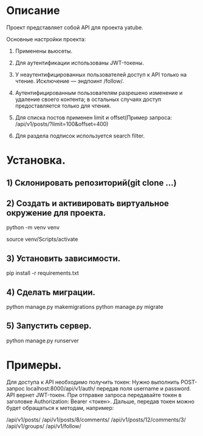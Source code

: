 # Описание

Проект представляет собой API для проекта yatube.

Основные настройки проекта:

1) Применены вьюсеты.

2) Для аутентификации использованы JWT-токены.

3) У неаутентифицированных пользователей доступ к API только на чтение. Исключение — эндпоинт /follow/.

4) Аутентифицированным пользователям разрешено изменение и удаление своего контента; в остальных случаях доступ предоставляется только для чтения.

5) Для списка постов применен limit и offset(Пример запроса: /api/v1/posts/?limit=100&offset=400)

6) Для раздела подписок используется search filter.

# Установка.

## 1) Склонировать репозиторий(git clone ...)
## 2) Создать и активировать виртуальное окружение для проекта.

python -m venv venv

source venv/Scripts/activate

## 3) Установить зависимости.
pip install -r requirements.txt

## 4) Сделать миграции.
python manage.py makemigrations
python manage.py migrate

## 5) Запустить сервер.
python manage.py runserver

# Примеры.

Для доступа к API необходимо получить токен: 
Нужно выполнить POST-запрос localhost:8000/api/v1/auth/ передав поля username и password. API вернет JWT-токен.
При отправке запроса передавайте токен в заголовке Authorization: Bearer <токен>.
Дальше, передав токен можно будет обращаться к методам, например: 

/api/v1/posts/ 
/api/v1/posts/8/comments/
/api/v1/posts/12/comments/3/
/api/v1/groups/
/api/v1/follow/


